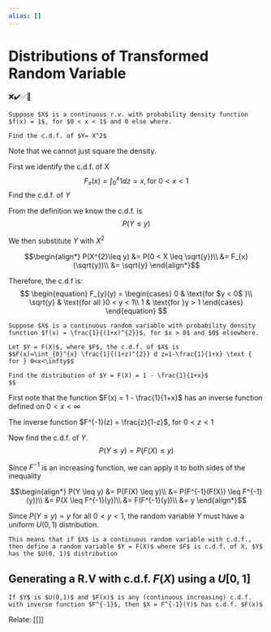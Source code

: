 ```yaml
---
alias: []
---
```

# Distributions of Transformed Random Variable
❌✔️✅📗
```ad-example
Suppose $X$ is a continuous r.v. with probability density function $f(x) = 1$, for $0 < x < 1$ and 0 else where.

Find the c.d.f. of $Y= X^2$
```

Note that we cannot just square the density.

First we identify the c.d.f. of X
$$
F_x(x) = \int^{x}_{0} 1dz=x, \text{for $0 < x < 1$}
$$
Find the c.d.f. of $Y$

From the definition we know the c.d.f. is
$$
P(Y \leq y)
$$

We then substitute $Y$ with $X^2$


$$\begin{align*}
P(X^{2}\leq y)  &= P(0 < X \leq \sqrt{y})\\
&= F_{x}(\sqrt{y})\\
&= \sqrt{y}
\end{align*}$$

Therefore, the c.d.f is:
$$
\begin{equation}
  F_{y}(y) =
    \begin{cases}
      0 & \text{for $y < 0$ }\\
      \sqrt{y} & \text{for all }0 < y < 1\\
	  1 & \text{for }y > 1
    \end{cases}       
\end{equation}
$$

```ad-example
Suppose $X$ is a continuous random variable with probability density function $f(x) = \frac{1}{(1+x)^{2}}$, for $x > 0$ and $0$ elsewhere.

Let $Y = F(X)$, where $F$, the c.d.f. of $X$ is 
$$F(x)=\int_{0}^{x} \frac{1}{(1+z)^{2}} d z=1-\frac{1}{1+x} \text { for } 0<x<\infty$$

Find the distribution of $Y = F(X) = 1 - \frac{1}{1+x}$
$$
```

First note that the function $F(x) = 1 - \frac{1}{1+x}$ has an inverse function defined on $0 < x < \infty$

The inverse function $F^{-1}(z) = \frac{z}{1-z}$, for $0 < z < 1$

Now find the c.d.f. of $Y$.
$$
P(Y \leq y) = P(F(X) \leq y)
$$

Since $F^{-1}$ is an increasing function, we can apply it to both sides of the inequality

$$\begin{align*}
P(Y \leq y) &= P(F(X) \leq y)\\
&= P(F^{-1}(F(X)) \leq F^{-1}(y))\\
&= P(X \leq F^{-1}(y))\\
&= F(F^{-1}(y))\\
&= y
\end{align*}$$

Since $P(Y \leq y) = y$ for all $0 < y < 1$, the random variable $Y$ must have a uniform $U(0,1)$ distribution.

```ad-obs
This means that if $X$ is a continuous random variable with c.d.f., then define a random variable $Y = F(X)$ where $F$ is c.d.f. of X, $Y$ has the $U(0, 1)$ distribution
```

## Generating a R.V with c.d.f. $F(X)$ using a $U[0,1]$

```ad-thm
If $Y$ is $U(0,1)$ and $F(x)$ is any (continuous increasing) c.d.f. with inverse function $F^{-1}$, then $X = F^{-1}(Y)$ has c.d.f. $F(x)$
```

Relate: [[]]